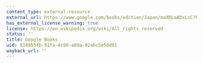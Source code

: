 ```yaml
---
content_type: external-resource
external_url: https://www.google.com/books/edition/Japan/maXRLaADxLsC?hl=en&gbpv=1
has_external_license_warning: true
license: https://en.wikipedia.org/wiki/All_rights_reserved
status: ''
title: Google Books
uid: 8149554b-91fa-4c90-a89a-92abc5e50d01
wayback_url: ''
---
```

